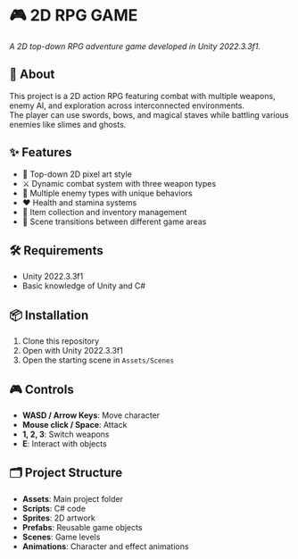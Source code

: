 # 🎮 2D RPG GAME

_A 2D top-down RPG adventure game developed in Unity 2022.3.3f1._

## 📖 About

This project is a 2D action RPG featuring combat with multiple weapons, enemy AI, and exploration across interconnected environments.  
The player can use swords, bows, and magical staves while battling various enemies like slimes and ghosts.

## ✨ Features

- 🎨 Top-down 2D pixel art style  
- ⚔️ Dynamic combat system with three weapon types  
- 👾 Multiple enemy types with unique behaviors  
- ❤️ Health and stamina systems  
- 🎒 Item collection and inventory management  
- 🚪 Scene transitions between different game areas  

## 🛠 Requirements

- Unity 2022.3.3f1  
- Basic knowledge of Unity and C#  

## 📦 Installation

1. Clone this repository  
2. Open with Unity 2022.3.3f1  
3. Open the starting scene in `Assets/Scenes`  

## 🎮 Controls

- **WASD / Arrow Keys**: Move character  
- **Mouse click / Space**: Attack  
- **1, 2, 3**: Switch weapons  
- **E**: Interact with objects  

## 🗂 Project Structure

- **Assets**: Main project folder  
- **Scripts**: C# code  
- **Sprites**: 2D artwork  
- **Prefabs**: Reusable game objects  
- **Scenes**: Game levels  
- **Animations**: Character and effect animations  



